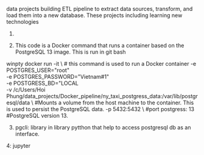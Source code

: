 data projects building ETL pipeline to extract data sources, transform, and load them into a new database. These projects including learning new technologies

1. 



2. This code is a Docker command that runs a container based on the PostgreSQL 13 image. This is run in git bash

winpty docker run -it \    # this command is used to run a Docker container
    -e POSTGRES_USER="root" \
    -e POSTGRES_PASSWORD="Vietnam#1" \
    -e POSTGRESS_BD="LOCAL \
    -v /c/Users/Hoi Phung/data_projects/Docker_pipeline/ny_taxi_postgress_data:/var/lib/postgresql/data \   #Mounts a volume from the host machine to the container. This is used to persist the PostgreSQL data. 
    -p 5432:5432 \  #port
    postgress: 13   #PostgreSQL version 13.


3. pgcli: library in library pytthon that help to access postgresql db as an interface.

4: jupyter